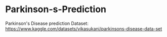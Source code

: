 # Parkinson-s-Prediction
Parkinson's Disease prediction Dataset:  https://www.kaggle.com/datasets/vikasukani/parkinsons-disease-data-set
